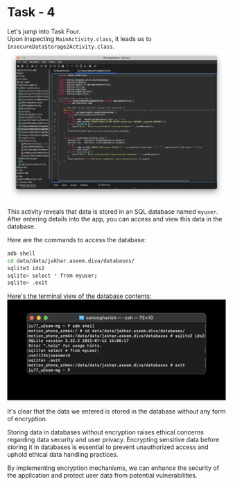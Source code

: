 # Task - 4

Let's jump into Task Four.  
Upon inspecting `MainActivity.class`, it leads us to `InsecureDataStorage2Activity.class`.  
![Untitled](DIVA%20ScreenShots/Level%20-%204%20(InsecureDataStorage2Activity).png)

This activity reveals that data is stored in an SQL database named `myuser`. 
After entering details into the app, you can access and view this data in the database.

Here are the commands to access the database:
```bash
adb shell
cd data/data/jakhar.aseem.diva/databases/
sqlite3 ids2
sqlite> select * from myuser;
sqlite> .exit
```
Here's the terminal view of the database contents:
![Untitled](DIVA%20ScreenShots/Level%20-%204%20(Terminal).jpg)

It's clear that the data we entered is stored in the database without any form of encryption.

Storing data in databases without encryption raises ethical concerns regarding data security and user privacy. Encrypting sensitive data before storing it in databases is essential to prevent unauthorized access and uphold ethical data handling practices.

By implementing encryption mechanisms, we can enhance the security of the application and protect user data from potential vulnerabilities.